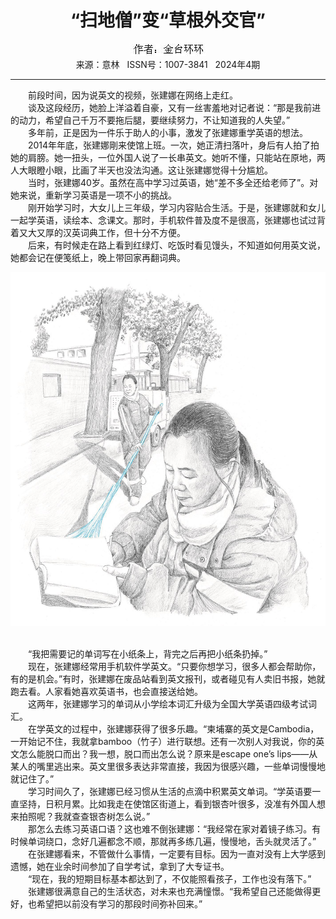 # <center>“扫地僧”变“草根外交官”</center> 

<div align=center><img src="https://raw.githubusercontent.com/leaguecn/magazines/main/img_authors/%25d7%25f7%25d5%25df%25a3%25ba%25bd%25f0%25cc%25a8%25bb%25b7%25bb%25b7.jpg"></div> 

<center>来源：意林   ISSN号：1007-3841   2024年4期</center> 


* * *


　　前段时间，因为说英文的视频，张建娜在网络上走红。  
　　谈及这段经历，她脸上洋溢着自豪，又有一丝害羞地对记者说：“那是我前进的动力，希望自己千万不要拖后腿，要继续努力，不让知道我的人失望。”  
　　多年前，正是因为一件乐于助人的小事，激发了张建娜重学英语的想法。  
　　2014年年底，张建娜剛来使馆上班。一次，她正清扫落叶，身后有人拍了拍她的肩膀。她一扭头，一位外国人说了一长串英文。她听不懂，只能站在原地，两人大眼瞪小眼，比画了半天也没法沟通。这让张建娜觉得十分尴尬。  
　　当时，张建娜40岁。虽然在高中学习过英语，她“差不多全还给老师了”。对她来说，重新学习英语是一项不小的挑战。  
　　刚开始学习时，大女儿上三年级，学习内容贴合生活。于是，张建娜就和女儿一起学英语，读绘本、念课文。那时，手机软件普及度不是很高，张建娜也试过背着又大又厚的汉英词典工作，但十分不方便。  
　　后来，有时候走在路上看到红绿灯、吃饭时看见馒头，不知道如何用英文说，她都会记在便笺纸上，晚上带回家再翻词典。

![](https://raw.githubusercontent.com/leaguecn/magazines/main/img/yili20240415-1-l.jpg)

  
<br>　　“我把需要记的单词写在小纸条上，背完之后再把小纸条扔掉。”  
　　现在，张建娜经常用手机软件学英文。“只要你想学习，很多人都会帮助你，有的是机会。”有时，张建娜在废品站看到英文报刊，或者碰见有人卖旧书报，她就跑去看。人家看她喜欢英语书，也会直接送给她。  
　　这两年，张建娜学习的单词从小学绘本词汇升级为全国大学英语四级考试词汇。  
　　在学英文的过程中，张建娜获得了很多乐趣。“柬埔寨的英文是Cambodia，一开始记不住，我就拿bamboo（竹子）进行联想。还有一次别人对我说，你的英文怎么能脱口而出？我一想，脱口而出怎么说？原来是escape one’s lips——从某人的嘴里逃出来。英文里很多表达非常直接，我因为很感兴趣，一些单词慢慢地就记住了。”  
　　学习时间久了，张建娜已经习惯从生活的点滴中积累英文单词。“学英语要一直坚持，日积月累。比如我走在使馆区街道上，看到银杏叶很多，没准有外国人想来拍照呢？我就查查银杏树怎么说。”  
　　那怎么去练习英语口语？这也难不倒张建娜：“我经常在家对着镜子练习。有时候单词绕口，念好几遍都念不顺，那就再多练几遍，慢慢地，舌头就灵活了。”  
　　在张建娜看来，不管做什么事情，一定要有目标。因为一直对没有上大学感到遗憾，她在业余时间参加了自学考试，拿到了大专证书。  
　　“现在，我的短期目标基本都达到了，不仅能照看孩子，工作也没有落下。”  
　　张建娜很满意自己的生活状态，对未来也充满憧憬。“我希望自己还能做得更好，也希望把以前没有学习的那段时间弥补回来。”